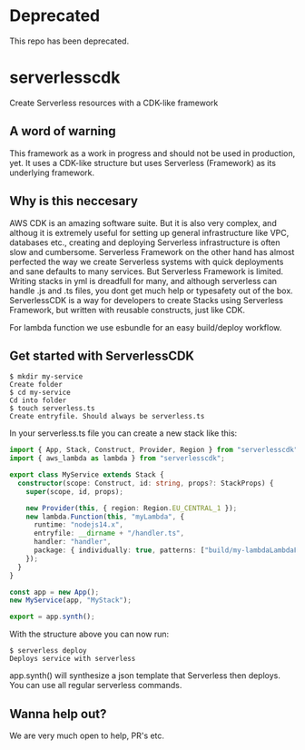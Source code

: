 # Deprecated

This repo has been deprecated.

# serverlesscdk

Create Serverless resources with a CDK-like framework

## A word of warning

This framework as a work in progress and should not be used in production, yet. It uses a CDK-like structure but uses Serverless (Framework) as its underlying framework.

## Why is this neccesary

AWS CDK is an amazing software suite. But it is also very complex, and althoug it is extremely useful for setting up general infrastructure like VPC, databases etc., creating and deploying Serverless infrastructure is often slow and cumbersome.
Serverless Framework on the other hand has almost perfected the way we create Serverless systems with quick deployments and sane defaults to many services. But Serverless Framework is limited. Writing stacks in yml is dreadfull for many,
and although serverless can handle .js and .ts files, you dont get much help or typesafety out of the box. ServerlessCDK is a way for developers to create Stacks using Serverless Framework, but written with reusable constructs, just like CDK.

For lambda function we use esbundle for an easy build/deploy workflow.

## Get started with ServerlessCDK

```console
$ mkdir my-service
Create folder
$ cd my-service
Cd into folder
$ touch serverless.ts
Create entryfile. Should always be serverless.ts
```

In your serverless.ts file you can create a new stack like this:

```ts
import { App, Stack, Construct, Provider, Region } from "serverlesscdk";
import { aws_lambda as lambda } from "serverlesscdk";

export class MyService extends Stack {
  constructor(scope: Construct, id: string, props?: StackProps) {
    super(scope, id, props);

    new Provider(this, { region: Region.EU_CENTRAL_1 });
    new lambda.Function(this, "myLambda", {
      runtime: "nodejs14.x",
      entryfile: __dirname + "/handler.ts",
      handler: "handler",
      package: { individually: true, patterns: ["build/my-lambdaLambdaFunction/*"] },
    });
  }
}

const app = new App();
new MyService(app, "MyStack");

export = app.synth();
```

With the structure above you can now run:

```console
$ serverless deploy
Deploys service with serverless
```

app.synth() will synthesize a json template that Serverless then deploys. You can use all regular serverless commands.

## Wanna help out?

We are very much open to help, PR's etc.

